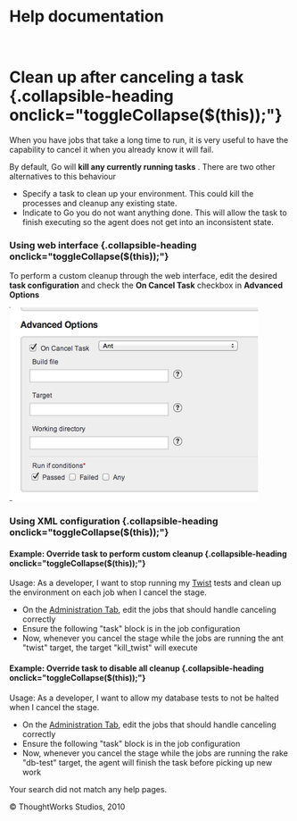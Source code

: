 Help documentation
==================

 

Clean up after canceling a task {.collapsible-heading onclick="toggleCollapse($(this));"}
===============================

When you have jobs that take a long time to run, it is very useful to
have the capability to cancel it when you already know it will fail.

By default, Go will **kill any currently running tasks** . There are two
other alternatives to this behaviour

-   Specify a task to clean up your environment. This could kill the
    processes and cleanup any existing state.
-   Indicate to Go you do not want anything done. This will allow the
    task to finish executing so the agent does not get into an
    inconsistent state.

### Using web interface {.collapsible-heading onclick="toggleCollapse($(this));"}

To perform a custom cleanup through the web interface, edit the desired
**task configuration** and check the **On Cancel Task** checkbox in
**Advanced Options**

![](../resources/images/cruise/admin/clean_up_after_cancel.png)

### Using XML configuration {.collapsible-heading onclick="toggleCollapse($(this));"}

#### Example: Override task to perform custom cleanup {.collapsible-heading onclick="toggleCollapse($(this));"}

Usage: As a developer, I want to stop running my [Twist]() tests and
clean up the environment on each job when I cancel the stage.

-   On the [Administration Tab](../navigations/administration_page.html), edit the jobs
    that should handle canceling correctly
-   Ensure the following "task" block is in the job configuration
-   Now, whenever you cancel the stage while the jobs are running the
    ant "twist" target, the target "kill\_twist" will execute

#### Example: Override task to disable all cleanup {.collapsible-heading onclick="toggleCollapse($(this));"}

Usage: As a developer, I want to allow my database tests to not be
halted when I cancel the stage.

-   On the [Administration Tab](../navigations/administration_page.html), edit the jobs
    that should handle canceling correctly
-   Ensure the following "task" block is in the job configuration
-   Now, whenever you cancel the stage while the jobs are running the
    rake "db-test" target, the agent will finish the task before picking
    up new work

Your search did not match any help pages.



© ThoughtWorks Studios, 2010

